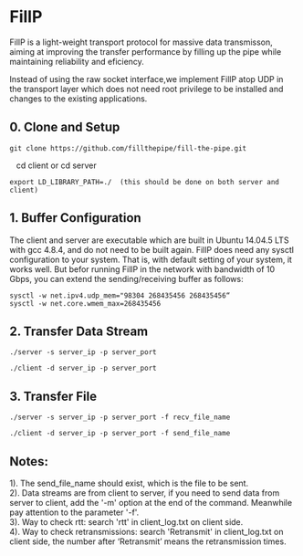 # FillP

FillP is a light-weight transport protocol for massive data transmisson, aiming at improving the transfer performance by filling up the pipe while maintaining reliability and eficiency.

Instead of using the raw socket interface,we implement FillP atop UDP in the transport layer which does not need root privilege to be installed and changes to the existing applications.

## 0. Clone and Setup

    git clone https://github.com/fillthepipe/fill-the-pipe.git

    cd client   or    cd server

    export LD_LIBRARY_PATH=./  (this should be done on both server and client)

## 1. Buffer Configuration

The client and server are executable which are built in Ubuntu 14.04.5 LTS with gcc 4.8.4, and do not need to be built again. FillP does need any sysctl configuration to your system. That is, with default setting of your system, it works well. But befor running FillP in the network with bandwidth of 10 Gbps, you can extend the sending/receiving buffer as follows: 

    sysctl -w net.ipv4.udp_mem="98304 268435456 268435456“
    sysctl -w net.core.wmem_max=268435456

## 2. Transfer Data Stream

    ./server -s server_ip -p server_port

    ./client -d server_ip -p server_port

## 3. Transfer File

    ./server -s server_ip -p server_port -f recv_file_name

    ./client -d server_ip -p server_port -f send_file_name

## Notes:

1). The send_file_name should exist, which is the file to be sent.  
2). Data streams are from client to server, if you need to send data from server to client, add the '-m' option at the end of the command. Meanwhile pay attention to the parameter '-f'.  
3). Way to check rtt: search 'rtt' in client_log.txt on client side.  
4). Way to check retransmissions: search 'Retransmit' in client_log.txt on client side, the number after ‘Retransmit’ means the retransmission times. 
    

